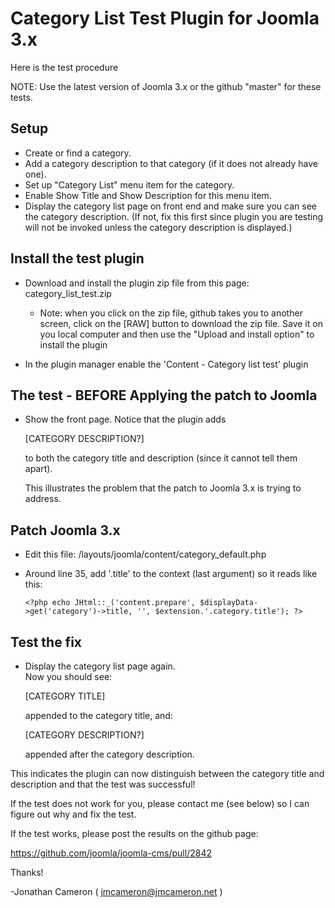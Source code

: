 Category List Test Plugin for Joomla 3.x
========================================

Here is the test procedure

NOTE: Use the latest version of Joomla 3.x or the github "master" for these tests.

Setup
-----
* Create or find a category.
* Add a category description to that category (if it does not already have one).
* Set up "Category List" menu item for the category.
* Enable Show Title and Show Description for this menu item.
* Display the category list page on front end and make sure you can see the
  category description.  (If not, fix this first since plugin you are testing
  will not be invoked unless the category description is displayed.)


Install the test plugin
-----------------------
* Download and install the plugin zip file from this page: category_list_test.zip

   * Note: when you click on the zip file, github takes you to another screen,
     click on the [RAW] button to download the zip file.  Save it on you local
     computer and then use the "Upload and install option" to install the
     plugin

* In the plugin manager enable the 'Content - Category list test' plugin


The test - BEFORE Applying the patch to Joomla
----------------------------------------------
* Show the front page.  Notice that the plugin adds

    [CATEGORY DESCRIPTION?]

  to both the category title and description (since it cannot tell them
  apart).

  This illustrates the problem that the patch to Joomla 3.x is trying to
  address.

Patch Joomla 3.x
----------------

* Edit this file: <site>/layouts/joomla/content/category_default.php
* Around line 35, add '.title' to the context (last argument) so it reads
  like this:

      <?php echo JHtml::_('content.prepare', $displayData->get('category')->title, '', $extension.'.category.title'); ?>

Test the fix
------------

* Display the category list page again.  
  Now you should see:

    [CATEGORY TITLE] 

  appended to the category title, and:

    [CATEGORY DESCRIPTION?] 

  appended after the category description.

This indicates the plugin can now distinguish between the category title
and description and that the test was successful!

If the test does not work for you, please contact me (see below) so I can
figure out why and fix the test.

If the test works, please post the results on the github page:

   https://github.com/joomla/joomla-cms/pull/2842

Thanks!

 -Jonathan Cameron
  ( jmcameron@jmcameron.net )
